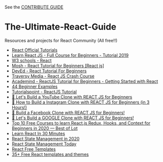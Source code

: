 See the [CONTRIBUTE GUIDE](./CONTRIBUTE_GUIDE.md)

# The-Ultimate-React-Guide
Resources and projects for React Community (All free!!)

* [React Official Tutorials](https://reactjs.org/tutorial/tutorial.html)
* [Learn React JS - Full Course for Beginners - Tutorial 2019](https://www.youtube.com/watch?v=DLX62G4lc44&ab_channel=freeCodeCamp.org)
* [W3 schools - React](https://www.w3schools.com/react/)
* [Mosh - React Tutorial for Beginners [React js]](https://www.youtube.com/watch?v=Ke90Tje7VS0&ab_channel=ProgrammingwithMosh)
* [DevEd - React Tutorial For Beginners](https://www.youtube.com/watch?v=dGcsHMXbSOA&ab_channel=DevEd)
* [Traversy Media - React JS Crash Course](https://www.youtube.com/watch?v=sBws8MSXN7A&ab_channel=TraversyMedia)
* [Academind - ReactJS Tutorial for Beginners - Getting Started with React](https://www.youtube.com/watch?v=pgAvVxowaYU&ab_channel=Academind)
* [44 Beginner Examples](https://react.rocks/tag/Beginner)
* [Tutorialspoint - ReactJS Tutorial](https://www.tutorialspoint.com/reactjs/index.htm)
* [🔴 Let's Build a YouTube Clone with REACT JS for Beginners](https://www.youtube.com/watch?v=NT299zIk2JY&ab_channel=CleverProgrammer)
* [🔴 How to Build a Instagram Clone with REACT JS for Beginners (in 3 Hours!)](https://www.youtube.com/watch?v=f7T48W0cwXM&ab_channel=CleverProgrammer)
* [🔴 Build a Facebook Clone with REACT JS for Beginners!](https://www.youtube.com/watch?v=B-kxUMHBxNo&ab_channel=CleverProgrammer)
* [🔴 Let's Build a GOOGLE Clone with REACT JS for Beginners!](https://www.youtube.com/watch?v=DAWWf7q8sqM&ab_channel=CleverProgrammer)
* [Top 10 Free Courses to learn React.js Redux, Hooks, and Context for Beginners in 2020 — Best of Lot](https://medium.com/javarevisited/top-10-free-courses-to-learn-react-js-c14edbd3b35f)
* [Learn React In 30 Minutes](https://www.youtube.com/watch?v=hQAHSlTtcmY&t=187s&ab_channel=WebDevSimplified)
* [React State Management in 2020](https://medium.com/better-programming/react-state-management-in-2020-719d10c816bf)
* [React State Management Today](https://blog.usejournal.com/react-state-management-in-2020-eeb01739a691)
* [React Free Templates](https://www.creative-tim.com/templates/react-free)
* [35+ Free React templates and themes](https://dev.to/davidepacilio/35-free-react-templates-and-themes-32ci)
